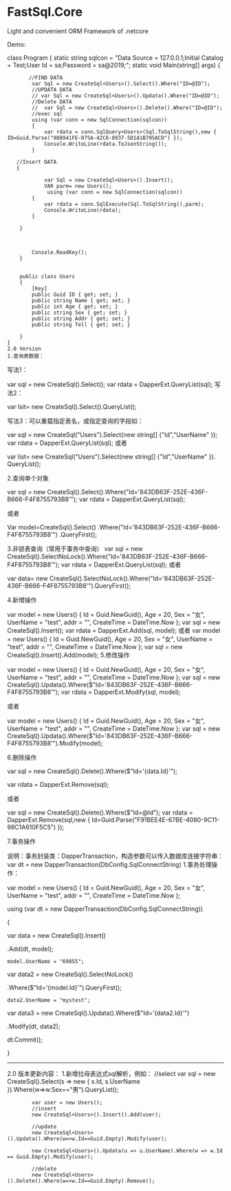 # FastSql.Core
Light and convenient ORM Framework of .netcore

Demo:

 class Program
    {
        static string sqlcon = "Data Source = 127.0.0.1;Initial Catalog = Test;User Id = sa;Password = sa@2019;";
        static void Main(string[] args)
        {
           
           //FIND DATA
            var Sql = new CreateSql<Users>().Select().Where("ID=@ID");
            //UPDATA DATA
            // var Sql = new CreateSql<Users>().Updata().Where("ID=@ID");          
            //Delete DATA
            //  var Sql = new CreateSql<Users>().Delete().Where("ID=@ID");
            //exec sql
            using (var conn = new SqlConnection(sqlcon))
            {
                var rdata = conn.SqlQuery<Users>(Sql.ToSqlString(),new { ID=Guid.Parse("088941FE-075A-42C6-8937-5D1A1B795ACD") });
                Console.WriteLine(rdata.ToJsonString());
            }
    
       //Insert DATA
       {
  
                var Sql = new CreateSql<Users>().Insert();
                VAR parm= new Users();
                 using (var conn = new SqlConnection(sqlcon))
            {
                var rdata = conn.SqlExecute(Sql.ToSqlString(),parm);
                Console.WriteLine(rdata);
            }
 
        }



            Console.ReadKey();
        }


        public class Users
        {
            [Key]
            public Guid ID { get; set; }
            public string Name { get; set; }
            public int Age { get; set; }
            public string Sex { get; set; }
            public string Addr { get; set; }
            public string Tell { get; set; }

        }
    }
    2.0 Version
    1.查询表数据：
写法1：

 var sql = new CreateSql<Users>().Select();
 var rdata = DapperExt.QueryList(sql);
写法2：
 
 var lsit= new CreateSql<Users>().Select().QueryList();

写法3：可以重载指定表名，或指定查询的字段如：

   var sql = new CreateSql<Users>("Users").Select(new string[] {"Id","UserName" });
   var rdata = DapperExt.QueryList(sql);
 或者
 
var list= new CreateSql<Users>("Users").Select(new string[] {"Id","UserName" }).
QueryList();

2.查询单个对象

var sql = new CreateSql<Users>().Select().Where("Id='843DB63F-252E-436F-B666-F4F8755793B8'");
var rdata = DapperExt.QueryList(sql);
 
或者

Var model=CreateSql<Users>().Select() 
.Where("Id='843DB63F-252E-436F-B666-F4F8755793B8'")
.QueryFirst();

3.非锁表查询（常用于事务中查询）
var sql = new CreateSql<Users>().SelectNoLock().Where("Id='843DB63F-252E-436F-B666-F4F8755793B8'"); 
var rdata = DapperExt.QueryList(sql);
或者
 
 var data= new CreateSql<Users>().SelectNoLock().Where("Id='843DB63F-252E-436F-B666-F4F8755793B8'").QueryFirst();

4.新增操作

var model = new Users() { 
Id = Guid.NewGuid(),
 Age = 20,
 Sex = "女",
 UserName = "test",
 addr = "",
 CreateTime = DateTime.Now };
   var sql = new CreateSql<Users>().Insert();
   var rdata = DapperExt.Add(sql, model);
或者
 var model = new Users() { Id = Guid.NewGuid(), Age = 20, Sex = "女", UserName = "test", addr = "", CreateTime = DateTime.Now };
 var sql = new CreateSql<Users>().Insert().Add(model);
5.修改操作

 var model = new Users() { Id = Guid.NewGuid(), Age = 20, Sex = "女", UserName = "test", addr = "", CreateTime = DateTime.Now };
var sql = new CreateSql<Users>().Updata().Where($"Id='843DB63F-252E-436F-B666-F4F8755793B8'");
var rdata = DapperExt.Modify(sql, model);
 
或者

 var model = new Users() { Id = Guid.NewGuid(), Age = 20, Sex = "女", UserName = "test", addr = "", CreateTime = DateTime.Now };
 var sql = new CreateSql<Users>().Updata().Where($"Id='843DB63F-252E-436F-B666-F4F8755793B8'").Modify(model);

6.删除操作

  var sql = new CreateSql<Users>().Delete().Where($"Id='{data.Id}'");
 
  var rdata = DapperExt.Remove(sql);
 
或者

  var sql = new CreateSql<Users>().Delete().Where($"Id=@Id");
   var rdata = DapperExt.Remove(sql,new { Id=Guid.Parse("F91BEE4E-67BE-4080-9C11-98C1A610F5C5") });


7.事务操作

说明：事务封装类：DapperTransaction，构造参数可以传入数据库连接字符串：
var dt = new DapperTransaction(DbConfig.SqlConnectString)
1.事务处理操作：

  var model = new Users() { 
Id = Guid.NewGuid(),
 Age = 20, Sex = "女",
 UserName = "test", 
addr = "", 
CreateTime = DateTime.Now };

  using (var dt = new DapperTransaction(DbConfig.SqlConnectString))
  
  {
  
var data = new CreateSql<Users>().Insert()
 
.Add(dt, model);

    model.UserName = "69855";
    
var data2 = new CreateSql<Users>().SelectNoLock()
 
.Where($"Id='{model.Id}'").QueryFirst();

    data2.UserName = "mystest";
    
 var data3 = new CreateSql<Users>().Updata().Where($"Id='{data2.Id}'")
 
.Modify(dt, data2);

   dt.Commit(); 

   }
    
---------------------------------------------------------------------------------------------------------------------------------------------------------------------
2.0 版本更新内容：
           1.新增拉母表达式sql解析，例如：
           //select
            var sql = new CreateSql<Users>().Select(s => new { s.Id, s.UserName }).Where(w=>w.Sex=="男").QueryList();

            var user = new Users();
            //insert
            new CreateSql<Users>().Insert().Add(user);

            //update
            new CreateSql<Users>().Updata().Where(w=>w.Id==Guid.Empty).Modify(user);

            new CreateSql<Users>().Updata(u => u.UserName).Where(w => w.Id == Guid.Empty).Modify(user);

            //delete
            new CreateSql<Users>().Delete().Where(w=>w.Id==Guid.Empty).Remove();
